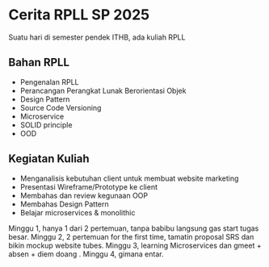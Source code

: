 # Cerita RPLL SP 2025

Suatu hari di semester pendek ITHB, ada kuliah RPLL

## Bahan RPLL
- Pengenalan RPLL
- Perancangan Perangkat Lunak Berorientasi Objek
- Design Pattern
- Source Code Versioning
- Microservice
- SOLID principle
- OOD

## Kegiatan Kuliah
- Menganalisis kebutuhan client untuk membuat website marketing
- Presentasi Wireframe/Prototype ke client
- Membahas dan review kegunaan OOP
- Membahas Design Pattern
- Belajar microservices & monolithic

Minggu 1, hanya 1 dari 2 pertemuan, tanpa babibu langsung gas start tugas besar. 
Minggu 2, 2 pertemuan for the first time, tamatin proposal SRS dan bikin mockup website tubes.
Minggu 3, learning Microservices dan gmeet + absen + diem doang .
Minggu 4, gimana entar.